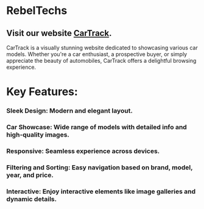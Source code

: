 # RebelTechs

## Visit our website [CarTrack]([https://pages.github.com/](https://cartrack-rebeltechs.netlify.app/)).

CarTrack is a visually stunning website dedicated to showcasing various car models. 
Whether you're a car enthusiast, a prospective buyer, or simply appreciate the beauty of automobiles, CarTrack offers a delightful browsing experience. 

# Key Features:
### Sleek Design: Modern and elegant layout.
### Car Showcase: Wide range of models with detailed info and high-quality images.
### Responsive: Seamless experience across devices.
### Filtering and Sorting: Easy navigation based on brand, model, year, and price.
### Interactive: Enjoy interactive elements like image galleries and dynamic details.

